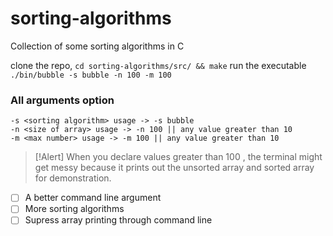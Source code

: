 # sorting-algorithms
Collection of some sorting algorithms in C

clone the repo, ```cd sorting-algorithms/src/ && make```
run the executable ```./bin/bubble -s bubble -n 100 -m 100```

### All arguments option
```
-s <sorting algorithm> usage -> -s bubble 
-n <size of array> usage -> -n 100 || any value greater than 10 
-m <max number> usage -> -m 100 || any value greater than 10 
```
> [!Alert]
> When you declare values greater than 100 , the terminal might get messy because it prints out the unsorted array and sorted array for demonstration.

- [ ] A better command line argument
- [ ] More sorting algorithms 
- [ ] Supress array printing through command line
